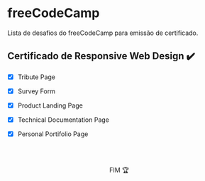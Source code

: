 # freeCodeCamp

Lista de desafios do freeCodeCamp para emissão de certificado.


<h2>Certificado de Responsive Web Design ✔️</h2>

- [x] Tribute Page
- [x] Survey Form
- [x] Product Landing Page
- [x] Technical Documentation Page
- [x] Personal Portifolio Page


<br><br>

<p align="center">FIM 🏆</p>



